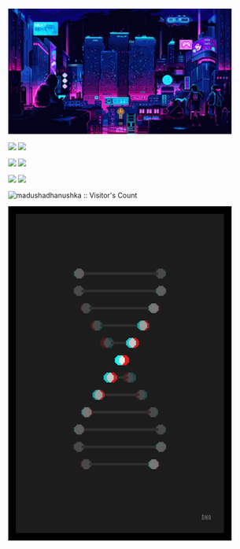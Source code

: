 
<img src="https://github.com/StarI3oy/StarI3oy/blob/main/res/pixel-night.gif" height="25%" width="90%"></img>

<img src="https://readme-typing-svg.herokuapp.com?font=DotGothic16&weight=700&size=24&duration=2000&pause=500&color=6C33F7&center=true&vCenter=true&width=300&lines=Go;TypeScript;React;Data+Science;Julia;Solid.js" width="45%" ></img> 
<img src="https://www.codewars.com/users/Alex%20Zykov/badges/large" width="45%" ></img> 

<img src="http://github-profile-summary-cards.vercel.app/api/cards/repos-per-language?username=StarI3oy&theme=tokyonight" width="45%" ></img> 
<img src="http://github-profile-summary-cards.vercel.app/api/cards/most-commit-language?username=StarI3oy&theme=tokyonight" width="45%" ></img> 

<img src="https://github-readme-stats.vercel.app/api?username=StarI3oy&theme=tokyonight" width="45%" ></img> 
<img src="http://github-readme-streak-stats.herokuapp.com?user=StarI3oy&theme=tokyonight" width="45%" ></img>

<img src="https://profile-counter.glitch.me/{StarI3oy}/count.svg" alt="madushadhanushka :: Visitor's Count" width="90%"/>

<img src="https://github.com/StarI3oy/StarI3oy/blob/main/res/dna.gif" height="25%" width="90%"></img> 

